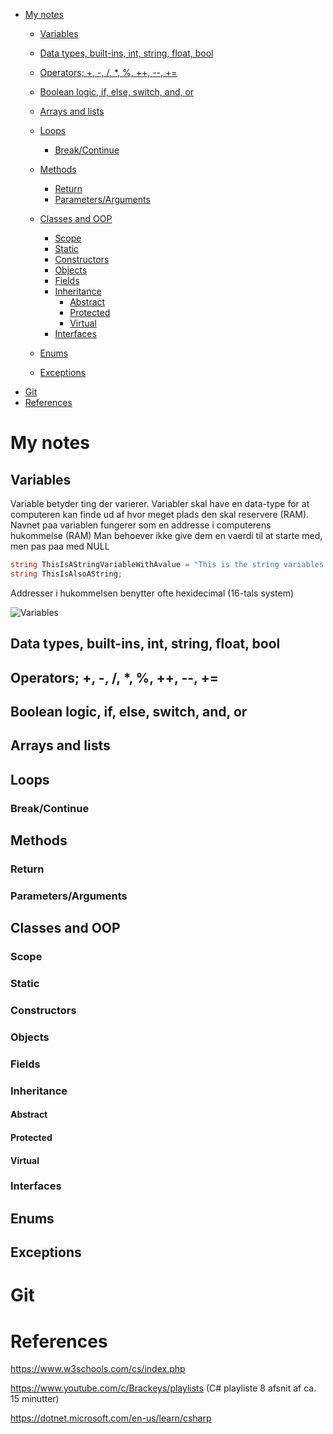 - [My notes](#my-notes)
  - [Variables](#variables)
  - [Data types, built-ins, int, string, float, bool](#data-types-built-ins-int-string-float-bool)
  - [Operators; +, -, /, *, %, ++, --, +=](#operators-----------)
  - [Boolean logic, if, else, switch, and, or](#boolean-logic-if-else-switch-and-or)
  - [Arrays and lists](#arrays-and-lists)
  - [Loops](#loops)
    - [Break/Continue](#breakcontinue)
  - [Methods](#methods)
  
    - [Return](#return)
    - [Parameters/Arguments](#parametersarguments)
  - [Classes and OOP](#classes-and-oop)
    - [Scope](#scope)
    - [Static](#static)
    - [Constructors](#constructors)
    - [Objects](#objects)
    - [Fields](#fields)
    - [Inheritance](#inheritance)
      - [Abstract](#abstract)
      - [Protected](#protected)
      - [Virtual](#virtual)
    - [Interfaces](#interfaces)
  - [Enums](#enums)
  - [Exceptions](#exceptions)
- [Git](#git)
- [References](#references)

# My notes

## Variables

Variable betyder ting der varierer.
Variabler skal have en data-type for at computeren kan finde ud af hvor meget plads den skal reservere (RAM).
Navnet paa variablen fungerer som en addresse i computerens hukommelse (RAM)
Man behoever ikke give dem en vaerdi til at starte med, men pas paa med NULL

```cs
string ThisIsAStringVariableWithAvalue = "This is the string variables value";
string ThisIsAlsoAString;
```

Addresser i hukommelsen benytter ofte hexidecimal (16-tals system)

![Variables](1_Basics/Media/csharp_value_type_memory_allocation_example.png)


## Data types, built-ins, int, string, float, bool

## Operators; +, -, /, *, %, ++, --, +=

## Boolean logic, if, else, switch, and, or

## Arrays and lists

## Loops

### Break/Continue

## Methods

### Return

### Parameters/Arguments

## Classes and OOP

### Scope

### Static

### Constructors

### Objects

### Fields

### Inheritance

#### Abstract

#### Protected

#### Virtual

### Interfaces

## Enums

## Exceptions

# Git

# References

https://www.w3schools.com/cs/index.php

https://www.youtube.com/c/Brackeys/playlists (C# playliste 8 afsnit af ca. 15 minutter)

https://dotnet.microsoft.com/en-us/learn/csharp
